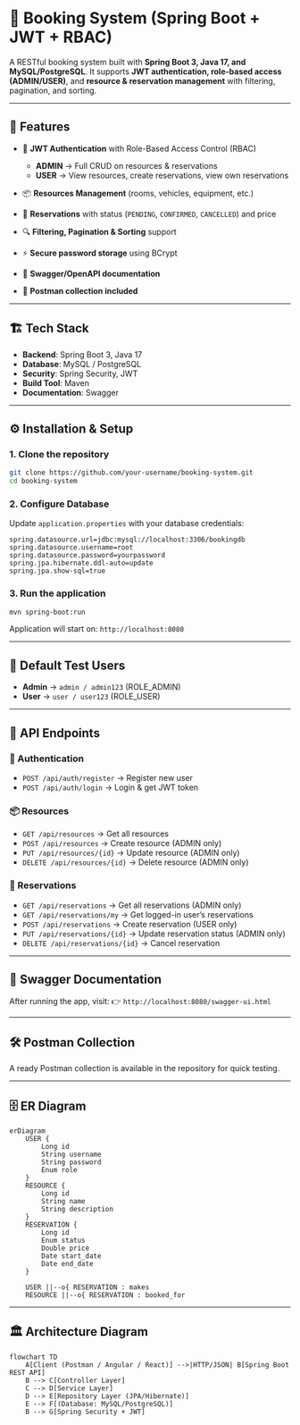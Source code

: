 
# 🚀 Booking System (Spring Boot + JWT + RBAC)

A RESTful booking system built with **Spring Boot 3, Java 17, and MySQL/PostgreSQL**.
It supports **JWT authentication, role-based access (ADMIN/USER)**, and **resource & reservation management** with filtering, pagination, and sorting.

---

## 📌 Features

* 🔐 **JWT Authentication** with Role-Based Access Control (RBAC)

  * **ADMIN** → Full CRUD on resources & reservations
  * **USER** → View resources, create reservations, view own reservations
* 📦 **Resources Management** (rooms, vehicles, equipment, etc.)
* 📝 **Reservations** with status (`PENDING`, `CONFIRMED`, `CANCELLED`) and price
* 🔍 **Filtering, Pagination & Sorting** support
* ⚡ **Secure password storage** using BCrypt
* 📖 **Swagger/OpenAPI documentation**
* 📂 **Postman collection included**

---

## 🏗️ Tech Stack

* **Backend**: Spring Boot 3, Java 17
* **Database**: MySQL / PostgreSQL
* **Security**: Spring Security, JWT
* **Build Tool**: Maven
* **Documentation**: Swagger

---

## ⚙️ Installation & Setup

### 1. Clone the repository

```bash
git clone https://github.com/your-username/booking-system.git
cd booking-system
```

### 2. Configure Database

Update `application.properties` with your database credentials:

```properties
spring.datasource.url=jdbc:mysql://localhost:3306/bookingdb
spring.datasource.username=root
spring.datasource.password=yourpassword
spring.jpa.hibernate.ddl-auto=update
spring.jpa.show-sql=true
```

### 3. Run the application

```bash
mvn spring-boot:run
```

Application will start on: `http://localhost:8080`

---

## 👥 Default Test Users

* **Admin** → `admin / admin123` (ROLE\_ADMIN)
* **User** → `user / user123` (ROLE\_USER)

---

## 📌 API Endpoints

### 🔑 Authentication

* `POST /api/auth/register` → Register new user
* `POST /api/auth/login` → Login & get JWT token

### 📦 Resources

* `GET /api/resources` → Get all resources
* `POST /api/resources` → Create resource (ADMIN only)
* `PUT /api/resources/{id}` → Update resource (ADMIN only)
* `DELETE /api/resources/{id}` → Delete resource (ADMIN only)

### 📝 Reservations

* `GET /api/reservations` → Get all reservations (ADMIN only)
* `GET /api/reservations/my` → Get logged-in user’s reservations
* `POST /api/reservations` → Create reservation (USER only)
* `PUT /api/reservations/{id}` → Update reservation status (ADMIN only)
* `DELETE /api/reservations/{id}` → Cancel reservation

---

## 📖 Swagger Documentation

After running the app, visit:
👉 `http://localhost:8080/swagger-ui.html`

---

## 🛠️ Postman Collection

A ready Postman collection is available in the repository for quick testing.

---

## 🗄️ ER Diagram

```mermaid
erDiagram
    USER {
        Long id
        String username
        String password
        Enum role
    }
    RESOURCE {
        Long id
        String name
        String description
    }
    RESERVATION {
        Long id
        Enum status
        Double price
        Date start_date
        Date end_date
    }

    USER ||--o{ RESERVATION : makes
    RESOURCE ||--o{ RESERVATION : booked_for
```

---

## 🏛️ Architecture Diagram

```mermaid
flowchart TD
    A[Client (Postman / Angular / React)] -->|HTTP/JSON| B[Spring Boot REST API]
    B --> C[Controller Layer]
    C --> D[Service Layer]
    D --> E[Repository Layer (JPA/Hibernate)]
    E --> F[(Database: MySQL/PostgreSQL)]
    B --> G[Spring Security + JWT]
